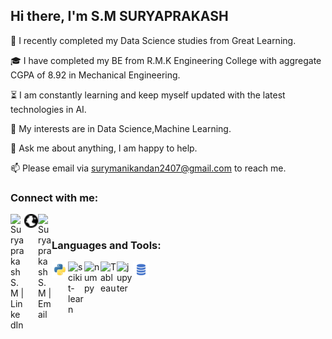 ## Hi there, I'm S.M SURYAPRAKASH
🏅 I recently completed my Data Science studies from Great Learning.

🎓 I have completed my BE from R.M.K Engineering College with aggregate CGPA of 8.92 in Mechanical Engineering.

⏳ I am constantly learning and keep myself updated with the latest technologies in AI.

🤔 My interests are in Data Science,Machine Learning.

💬 Ask me about anything, I am happy to help.

📫 Please email via surymanikandan2407@gmail.com to reach me.


### Connect with me:

<a href="https://www.linkedin.com/in/suryaprakash-s-m/"><img align="left" alt="Suryaprakash S.M | LinkedIn" width="22px" src="https://cdn.jsdelivr.net/npm/simple-icons@v3/icons/linkedin.svg" /></a>
<a href="https://github.com/suryaprakash-sm/suryaprakash-sm"><img align="left" alt="Suryaparakash S.M" width="22px" src="https://raw.githubusercontent.com/iconic/open-iconic/master/svg/globe.svg" /></a>
<a href="mailto:suryamanikandan2407@gmail.com"><img align="left" alt="Suryaprakash S.M | Email" width="22px" src="https://cdn.jsdelivr.net/npm/simple-icons@3.12.2/icons/gmail.svg" /></a>
<br />



### Languages and Tools:

<img align="left" alt="PYTHON" width="26px" src="https://raw.githubusercontent.com/github/explore/80688e429a7d4ef2fca1e82350fe8e3517d3494d/topics/python/python.png" />
<img align="left" alt="scikit-learn" width="26px" src="https://cdn.jsdelivr.net/npm/simple-icons@3.12.2/icons/scikit-learn.svg" />
<img align="left" alt="numpy" width="26px" src="https://cdn.jsdelivr.net/npm/simple-icons@3.12.2/icons/numpy.svg" />
<img align="left" alt="Tableau" width="26px" src="https://cdn.jsdelivr.net/npm/simple-icons@3.12.2/icons/tableau.svg" />
<img align="left" alt="jupyter" width="26px" src="https://cdn.jsdelivr.net/npm/simple-icons@3.12.2/icons/jupyter.svg" />
<img align="left" alt="SQL" width="26px" src="https://raw.githubusercontent.com/github/explore/80688e429a7d4ef2fca1e82350fe8e3517d3494d/topics/sql/sql.png" />
<br />

